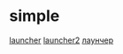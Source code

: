 # simple
[launcher](https://github.com/aastankeev/simple/blob/main/raw/main/launcher.user.js)
[launcher2](https://github.com/aastankeev/simple/blob/main/raw/main/launcher.js)
[лаунчер](https://raw.githubusercontent.com/aastankeev/simple/main/raw/launcher.js)
